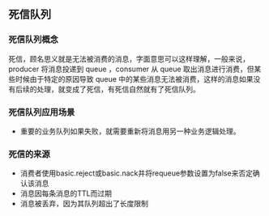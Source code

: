 ## 死信队列

### 死信队列概念

死信，顾名思义就是无法被消费的消息，字面意思可以这样理解，一般来说，producer 将消息投递到 queue ，consumer 从 queue 取出消息进行消费，但某些时候由于特定的原因导致 queue
中的某些消息无法被消费，这样的消息如果没有后续的处理，就变成了死信，有死信自然就有了死信队列。

### 死信队列应用场景

- 重要的业务队列如果失败，就需要重新将消息用另一种业务逻辑处理。

### 死信的来源

- 消费者使用basic.reject或basic.nack并将requeue参数设置为false来否定确认该消息
- 消息因每条消息的TTL而过期
- 消息被丢弃，因为其队列超出了长度限制

